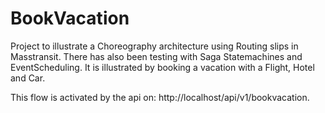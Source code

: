 # BookVacation

Project to illustrate a Choreography architecture using Routing slips in Masstransit.
There has also been testing with Saga Statemachines and EventScheduling.
It is illustrated by booking a vacation with a Flight, Hotel and Car.

This flow is activated by the api on: http://localhost/api/v1/bookvacation.
